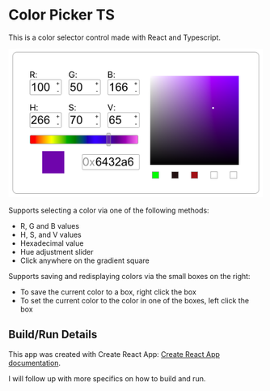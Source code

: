 # Color Picker TS

This is a color selector control made with React and Typescript.

![Color Picker Image](./resources/ControlImage.png)

Supports selecting a color via one of the following methods:
- R, G and B values
- H, S, and V values
- Hexadecimal value
- Hue adjustment slider
- Click anywhere on the gradient square

Supports saving and redisplaying colors via the small boxes on the right:
- To save the current color to a box, right click the box
- To set the current color to the color in one of the boxes, left click the box
## Build/Run Details

This app was created with Create React App: [Create React App documentation](https://facebook.github.io/create-react-app/docs/getting-started).

I will follow up with more specifics on how to build and run.

